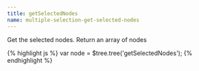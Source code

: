 ```yaml
---
title: getSelectedNodes
name: multiple-selection-get-selected-nodes
---
```


Get the selected nodes. Return an array of nodes

{% highlight js %}
var node = $tree.tree('getSelectedNodes');
{% endhighlight %}
